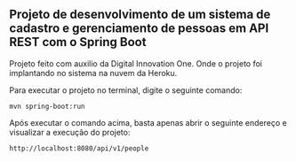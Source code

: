 <h2>Projeto de desenvolvimento de um sistema de  cadastro e gerenciamento de pessoas em API REST com o Spring Boot </h2>

Projeto feito com auxilio da Digital Innovation One. Onde o projeto foi implantando no sistema na nuvem da Heroku.

Para executar o projeto no terminal, digite o seguinte comando:

```shell script
mvn spring-boot:run 
```

Após executar o comando acima, basta apenas abrir o seguinte endereço e visualizar a execução do projeto:

```
http://localhost:8080/api/v1/people
```
